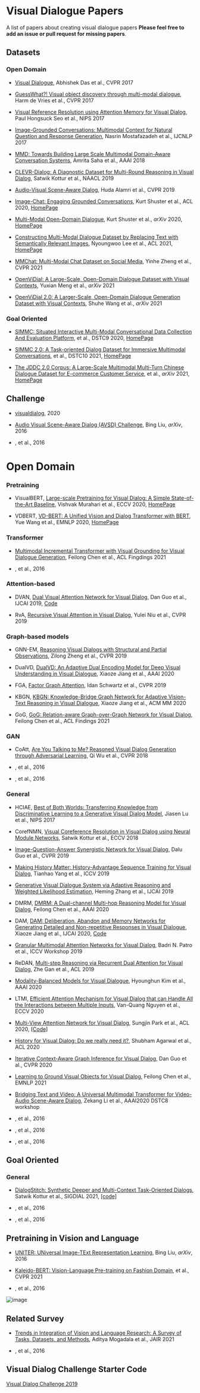 # Visual Dialogue Papers
A list of papers about creating visual dialogue papers **Please feel free to add an issue or pull request for missing papers**.

## Datasets
### Open Domain
* [Visual Dialogue](https://arxiv.org/abs/1611.08669), Abhishek Das et al., CVPR 2017 

* [GuessWhat?! Visual object discovery through multi-modal dialogue](https://arxiv.org/abs/1611.08481), Harm de Vries et al., CVPR 2017

* [Visual Reference Resolution using Attention Memory for Visual Dialog](https://arxiv.org/abs/1709.07992), Paul Hongsuck Seo et al., NIPS 2017

* [Image-Grounded Conversations: Multimodal Context for Natural Question and Response Generation](https://aclanthology.org/I17-1047/), Nasrin Mostafazadeh et al., IJCNLP 2017

* [MMD: Towards Building Large Scale Multimodal Domain-Aware Conversation Systems](https://arxiv.org/abs/1704.00200), Amrita Saha et al., AAAI 2018

* [CLEVR-Dialog: A Diagnostic Dataset for Multi-Round Reasoning in Visual Dialog](https://arxiv.org/abs/1903.03166), Satwik Kottur et al., NAACL 2019

* [Audio-Visual Scene-Aware Dialog](https://arxiv.org/abs/1901.09107), Huda Alamri et al., CVPR 2019

* [Image-Chat: Engaging Grounded Conversations](https://arxiv.org/abs/1811.00945), Kurt Shuster et al., ACL 2020, [HomePage](https://parl.ai/projects/image_chat/)

* [Multi-Modal Open-Domain Dialogue](https://arxiv.org/abs/2010.01082), Kurt Shuster et al., *arXiv* 2020, [HomePage](https://github.com/facebookresearch/ParlAI/tree/master/projects/multimodal_blenderbot)

* [Constructing Multi-Modal Dialogue Dataset by Replacing Text with Semantically Relevant Images](https://arxiv.org/abs/2107.08685), Nyoungwoo Lee et al., ACL 2021, [HomePage](https://github.com/shh1574/multi-modal-dialogue-dataset)

* [MMChat: Multi-Modal Chat Dataset on Social Media](https://arxiv.org/abs/2108.07154), Yinhe Zheng et al., CVPR 2021

* [OpenViDial: A Large-Scale, Open-Domain Dialogue Dataset with Visual Contexts](https://arxiv.org/abs/2012.15015), Yuxian Meng et al., *arXiv* 2021

* [OpenViDial 2.0: A Larger-Scale, Open-Domain Dialogue Generation Dataset with Visual Contexts](https://arxiv.org/abs/2109.12761v2), Shuhe Wang et al., *arXiv* 2021

### Goal Oriented

* [SIMMC: Situated Interactive Multi-Modal Conversational Data Collection And Evaluation Platform](), et al., DSTC9 2020, [HomePage](https://github.com/facebookresearch/simmc)

* [SIMMC 2.0: A Task-oriented Dialog Dataset for Immersive Multimodal Conversations](), et al., DSTC10 2021, [HomePage](https://github.com/facebookresearch/simmc2)

* [The JDDC 2.0 Corpus: A Large-Scale Multimodal Multi-Turn Chinese Dialogue Dataset for E-commerce Customer Service](https://arxiv.org/abs/2109.12913), et al., *arXiv* 2021, [HomePage](https://jddc.jd.com/)


## Challenge
* [visualdialog](https://visualdialog.org/), 2020

* [Audio Visual Scene-Aware Dialog (AVSD) Challenge](https://video-dialog.com/), Bing Liu, *arXiv*, 2016

* [](), et al., 2016



# Open Domain
### Pretraining

* VisualBERT, [Large-scale Pretraining for Visual Dialog: A Simple State-of-the-Art Baseline](https://arxiv.org/abs/1912.02379), Vishvak Murahari et al., ECCV 2020, [HomePage](https://github.com/vmurahari3/visdial-bert)

* VDBERT, [VD-BERT: A Unified Vision and Dialog Transformer with BERT](https://arxiv.org/abs/2004.13278), Yue Wang et al., EMNLP 2020, [HomePage](https://github.com/salesforce/VD-BERT)



### Transformer

* [Multimodal Incremental Transformer with Visual Grounding for Visual Dialogue Generation](https://arxiv.org/abs/2109.08478), Feilong Chen et al., ACL Fingdings 2021

* [](), et al., 2016


### Attention-based

* DVAN, [Dual Visual Attention Network for Visual Dialog](https://www.ijcai.org/Proceedings/2019/0693.pdf), Dan Guo et al., IJCAI 2019, [Code](https://github.com/gicheonkang/dan-visdial)

* RvA, [Recursive Visual Attention in Visual Dialog](https://arxiv.org/abs/1812.02664), Yulei Niu et al., CVPR 2019


### Graph-based models

* GNN-EM, [Reasoning Visual Dialogs with Structural and Partial Observations](https://arxiv.org/abs/1904.05548), Zilong Zheng et al., CVPR 2019

* DualVD, [DualVD: An Adaptive Dual Encoding Model for Deep Visual Understanding in Visual Dialogue](https://arxiv.org/abs/1911.07251), Xiaoze Jiang et al., AAAI 2020

* FGA, [Factor Graph Attention](https://arxiv.org/abs/1904.05880), Idan Schwartz et al., CVPR 2019

* KBGN, [KBGN: Knowledge-Bridge Graph Network for Adaptive Vision-Text Reasoning in Visual Dialogue](https://arxiv.org/abs/2008.04858), Xiaoze Jiang et al., ACM MM 2020

* GoG, [GoG: Relation-aware Graph-over-Graph Network for Visual Dialog](https://arxiv.org/abs/2109.08475), Feilong Chen et al., ACL Findings 2021


### GAN

* CoAtt, [Are You Talking to Me? Reasoned Visual Dialog Generation through Adversarial Learning](https://arxiv.org/abs/1711.07613), Qi Wu et al., CVPR 2018

* [](), et al., 2016

* [](), et al., 2016


### General

* HCIAE, [Best of Both Worlds: Transferring Knowledge from Discriminative Learning to a Generative Visual Dialog Model](https://arxiv.org/abs/1706.01554), Jiasen Lu et al., NIPS 2017

* CorefNMN, [Visual Coreference Resolution in Visual Dialog using Neural Module Networks](https://arxiv.org/abs/1809.01816), Satwik Kottur et al., ECCV 2018

* [Image-Question-Answer Synergistic Network for Visual Dialog](https://arxiv.org/abs/1902.09774), Dalu Guo et al., CVPR 2019

* [Making History Matter: History-Advantage Sequence Training for Visual Dialog](https://arxiv.org/abs/1902.09326), Tianhao Yang et al., ICCV 2019

* [Generative Visual Dialogue System via Adaptive Reasoning and Weighted Likelihood Estimation](https://arxiv.org/abs/1902.09818), Heming Zhang et al., IJCAI 2019

* DMRM, [DMRM: A Dual-channel Multi-hop Reasoning Model for Visual Dialog](https://arxiv.org/abs/1912.08360), Feilong Chen et al., AAAI 2020

* DAM, [DAM: Deliberation, Abandon and Memory Networks for Generating Detailed and Non-repetitive Responses in Visual Dialogue](https://arxiv.org/abs/2007.03310), Xiaoze Jiang et al., IJCAI 2020, [Code](https://github.com/JXZe/DAM)

* [Granular Multimodal Attention Networks for Visual Dialog](https://arxiv.org/abs/1910.05728), Badri N. Patro et al., ICCV Workshop 2019

* ReDAN, [Multi-step Reasoning via Recurrent Dual Attention for Visual Dialog](https://arxiv.org/abs/1902.00579), Zhe Gan et al., ACL 2019

* [Modality-Balanced Models for Visual Dialogue](https://arxiv.org/abs/2001.06354), Hyounghun Kim et al., AAAI 2020

* LTMI, [Efficient Attention Mechanism for Visual Dialog that can Handle All the Interactions between Multiple Inputs](https://arxiv.org/abs/1911.11390), Van-Quang Nguyen et al., ECCV 2020

* [Multi-View Attention Network for Visual Dialog](https://arxiv.org/abs/2004.14025), Sungjin Park et al., ACL 2020, [[Code]](https://github.com/taesunwhang/MVAN-VisDial)

* [History for Visual Dialog: Do we really need it?](https://aclanthology.org/2020.acl-main.728/), Shubham Agarwal et al., ACL 2020

* [Iterative Context-Aware Graph Inference for Visual Dialog](https://arxiv.org/abs/2004.02194), Dan Guo et al., CVPR 2020

* [Learning to Ground Visual Objects for Visual Dialog](https://arxiv.org/abs/2109.06013), Feilong Chen et al., EMNLP 2021

* [Bridging Text and Video: A Universal Multimodal Transformer for Video-Audio Scene-Aware Dialog](https://arxiv.org/abs/2002.00163), Zekang Li et al., AAAI2020 DSTC8 workshop

* [](), et al., 2016

* [](), et al., 2016

* [](), et al., 2016


## Goal Oriented
### General

* [DialogStitch: Synthetic Deeper and Multi-Context Task-Oriented Dialogs](https://aclanthology.org/2021.sigdial-1.3.pdf), Satwik Kottur et al., SIGDIAL 2021, [[code]](https://github.com/facebookresearch/DialogStitch)

* [](), et al., 2016

* [](), et al., 2016



## Pretraining in Vision and Language
* [UNITER: UNiversal Image-TExt Representation Learning](https://arxiv.org/abs/1909.11740), Bing Liu, *arXiv*, 2016

* [Kaleido-BERT: Vision-Language Pre-training on Fashion Domain](), et al., CVPR 2021

* [](), et al., 2016

![image](https://user-images.githubusercontent.com/1453642/138585957-2762d461-b75e-4ec6-9c32-7b45152a554b.png)



## Related Survey

* [Trends in Integration of Vision and Language Research: A Survey of Tasks, Datasets, and Methods](https://arxiv.org/abs/1907.09358), Aditya Mogadala et al., JAIR 2021

* [](), et al., 2016


## Visual Dialog Challenge Starter Code

[Visual Dialog Challenge 2019](https://github.com/batra-mlp-lab/visdial-challenge-starter-pytorch)

